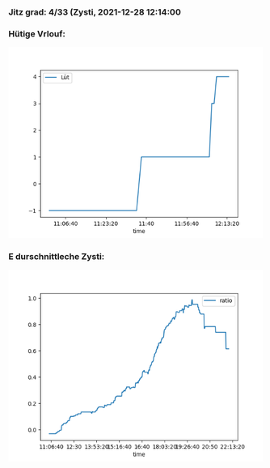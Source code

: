 ### Jitz grad: 4/33 (Zysti, 2021-12-28 12:14:00

### Hütige Vrlouf:
![Graph](Today.png)

### E durschnittleche Zysti:
![Graph](Zysti.png)